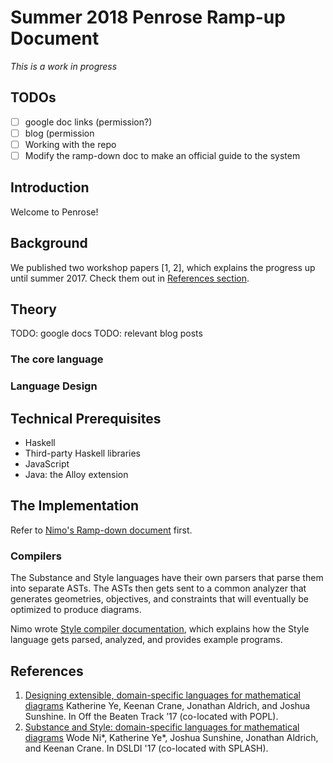 # Summer 2018 Penrose Ramp-up Document

_This is a work in progress_

## TODOs

- [ ] google doc links (permission?)
- [ ] blog (permission
- [ ] Working with the repo
- [ ] Modify the ramp-down doc to make an official guide to the system

## Introduction

Welcome to Penrose!

## Background

We published two workshop papers [1, 2], which explains the progress up until summer 2017. Check them out in [References section](#references).

## Theory

TODO: google docs
TODO: relevant blog posts

### The core language

### Language Design

## Technical Prerequisites

- Haskell
- Third-party Haskell libraries
- JavaScript
- Java: the Alloy extension

## The Implementation

Refer to [Nimo's Ramp-down document](https://github.com/wodeni/notes-public/blob/master/penrose/ramp-down.md) first.

### Compilers

The Substance and Style languages have their own parsers that parse them into separate ASTs. The ASTs then gets sent to a common analyzer that generates geometries, objectives, and constraints that will eventually be optimized to produce diagrams.

Nimo wrote [Style compiler documentation](https://github.com/wodeni/notes-public/blob/master/penrose/style-compiler-doc.md), which explains how the Style language gets parsed, analyzed, and provides example programs.

## References

1. [Designing extensible, domain-specific languages for mathematical diagrams](http://www.cs.cmu.edu/~kqy/resources/Penrose_OBT.pdf)
Katherine Ye, Keenan Crane, Jonathan Aldrich, and Joshua Sunshine. In Off the Beaten Track ’17 (co-located with POPL).
2. [Substance and Style: domain-specific languages for mathematical diagrams](javascript:void(0))
Wode Ni*, Katherine Ye*, Joshua Sunshine, Jonathan Aldrich, and Keenan Crane. In DSLDI '17 (co-located with SPLASH).
